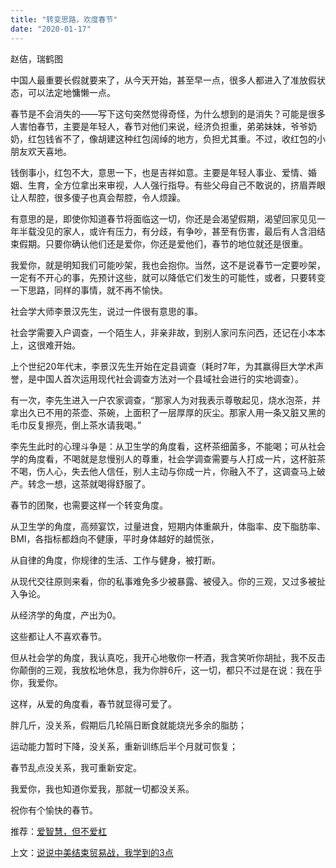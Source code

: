 ```yaml
---
title: "转变思路，欢度春节"
date: "2020-01-17"
---
```


  

赵佶，瑞鹤图

  

中国人最重要长假就要来了，从今天开始，甚至早一点，很多人都进入了准放假状态，可以法定地慵懒一点。  

  

春节是不会消失的——写下这句突然觉得奇怪，为什么想到的是消失？可能是很多人害怕春节，主要是年轻人，春节对他们来说，经济负担重，弟弟妹妹，爷爷奶奶，红包钱省不了，像胡建这种红包阔绰的地方，负担尤其重。不过，收红包的小朋友欢天喜地。

  

钱倒事小，红包不大，意思一下，也是吉祥如意。主要是年轻人事业、爱情、婚姻、生育，全方位拿出来审视，人人强行指导。有些父母自己不敢说的，挤眉弄眼让人帮腔，很多傻子也真会帮腔，令人烦躁。

  

有意思的是，即使你知道春节将面临这一切，你还是会渴望假期，渴望回家见见一年半载没见的家人，或许有压力，有分歧，有争吵，甚至有伤害，最后有人含泪结束假期。只要你确认他们还是爱你，你还是爱他们，春节的地位就还是很重。

  

我爱你，就是明知我们可能吵架，我也会抱你。当然，这不是说春节一定要吵架，一定有不开心的事，先预计这些，就可以降低它们发生的可能性，或者，只要转变一下思路，同样的事情，就不再不愉快。

  

社会学大师李景汉先生，说过一件很有意思的事。  

  

社会学需要入户调查，一个陌生人，非亲非故，到别人家问东问西，还记在小本本上，这很难开始。

  

上个世纪20年代末，李景汉先生开始在定县调查（耗时7年，为其赢得巨大学术声誉，是中国人首次运用现代社会调查方法对一个县域社会进行的实地调查）。

  

有一次，李先生进入一户农家调查，“那家人为对我表示尊敬起见，烧水泡茶，并拿出久已不用的茶壶、茶碗，上面积了一层厚厚的灰尘。那家人用一条又脏又黑的毛巾反复擦亮，倒上茶水请我喝。”

  

李先生此时的心理斗争是：从卫生学的角度看，这杯茶细菌多，不能喝；可从社会学的角度看，不喝就是怠慢别人的尊重，社会学调查需要与人打成一片，这杯脏茶不喝，伤人心，失去他人信任，别人主动与你成一片，你融入不了，这调查马上破产。转念一想，这茶就喝得舒服了。

  

春节的团聚，也需要这样一个转变角度。  

  

从卫生学的角度，高频宴饮，过量进食，短期内体重飙升，体脂率、皮下脂肪率、BMI，各指标都趋向不健康，平时身体越好的越慌张，  

  

从自律的角度，你规律的生活、工作与健身，被打断。  

  

从现代交往原则来看，你的私事难免多少被暴露、被侵入。你的三观，又过多被扯入争论。

  

从经济学的角度，产出为0。

  

这些都让人不喜欢春节。  

  

但从社会学的角度，我认真吃，我开心地敬你一杯酒，我含笑听你胡扯，我不反击你颠倒的三观，我放松地休息，我为你胖6斤，这一切，都只不过是在说：我在乎你，我爱你。  

  

这样，从爱的角度看，春节就显得可爱了。  

  

胖几斤，没关系，假期后几轮隔日断食就能烧光多余的脂肪；  

  

运动能力暂时下降，没关系，重新训练后半个月就可恢复；

  

春节乱点没关系，我可重新安定。

  

我爱你，我也知道你爱我，那就一切都没关系。

  

祝你有个愉快的春节。

  

推荐：[爱智慧，但不爱杠](http://mp.weixin.qq.com/s?__biz=MjM5NDU0Mjk2MQ==&mid=2651631879&idx=1&sn=deb444d193cca6245f4ea8c07247b8a9&chksm=bd7e35198a09bc0ffa9869c3e90295c35d89c5229183c1d376c9760013ab61086be51e8d370f&scene=21#wechat_redirect)  

上文：[说说中美结束贸易战，我学到的3点](http://mp.weixin.qq.com/s?__biz=MjM5NDU0Mjk2MQ==&mid=2651637176&idx=1&sn=cb1e81a13f04ecc080856d10eef23f55&chksm=bd7e41a68a09c8b00f797532fb4e062aa1137461b5fd274f10197c5fed49b3c2bf462b3fdbb3&scene=21#wechat_redirect)
